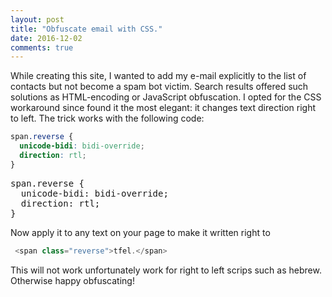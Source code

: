 ```yaml
---
layout: post
title: "Obfuscate email with CSS."
date: 2016-12-02
comments: true
---
```

While creating this site, I wanted to add my e-mail explicitly to the list of contacts but not become a spam bot victim. Search results 
offered such solutions as HTML-encoding or JavaScript obfuscation. I opted for the CSS workaround since found it the most elegant: 
it changes text direction right to left. The trick works with the following code:


```CSS
span.reverse {
  unicode-bidi: bidi-override;
  direction: rtl;
}
```

<pre class="prettyprint">
span.reverse {
  unicode-bidi: bidi-override;
  direction: rtl;
}
</pre>


Now apply it to any text on your page to make it written right to

```javascript
 <span class="reverse">tfel.</span>
```

This will not work unfortunately work for right to left scrips such as hebrew. Otherwise happy obfuscating!
